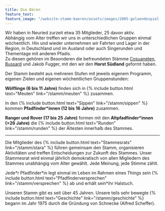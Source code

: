 ```yaml
---
title: Die Bären
feature_text:
feature_image: "/website-stamm-baeren/assets/images/2005-gelaendespiel-leute.jpeg"
---
```


Wir haben in Neuried zurzeit etwa 35 Mitglieder, 25 davon aktiv.  
Abhängig vom Alter treffen wir uns in unterschiedlichen Gruppen einmal wöchentlich. Hin und wieder unternehmen wir Fahrten und Lager in der Region, in Deutschland und im Ausland oder auch Singerunden und Thementage mit anderen Pfadis.  
Zu diesen gehören im Besonderen die befreundeten Stämme [Cosuaneten](cosuaneten.de/), [Bussard](stammbussard-germering.de/) und Jakob Fugger, mit den wir den **Horst Südland** geformt haben.

Der Stamm besteht aus mehreren Stufen mit jeweils eigenem Programm, eigenen Zielen und eigenen wöchentlichen Gruppenstunden:

**Wölflinge (6 bis 11 Jahre)** finden sich in {% include button.html text="Meuten" link="/stamm/meuten" %} zusammen.

In den {% include button.html text="Sippen" link="/stamm/sippen" %} kommen **Pfadfinder\*innen (12 bis 16 Jahre)** zusammen.

**Ranger und Rover (17 bis 25 Jahre)** formen mit den **Altpfadfinder\*innen (>26 Jahre)** die {% include button.html text="Runden" link="/stamm/runden" %} der Ältesten innerhalb des Stammes.

***

Die Mitglieder des {% include button.html text="Stammesrats" link="/stamm/stara" %} führen gemeinsam den Stamm, organisieren Aktivitäten und treffen Entscheidungen zur Zukunft des Stammes.
Unser Stammesrat wird einmal jährlich demokratisch von allen Migliedern des Stammes unabhängig vom Alter gewählt. Jede Meinung, jede Stimme zählt.

Jede\*r Pfadfinder\*in legt einmal im Leben im Rahmen eines Things sein {% include button.html text="Pfadfinderversprechen" link="/stamm/versprechen" %} ab und erhält sein*ihr Halstuch.

Unseren Stamm gibt es seit über 45 Jahren. Unsere teils sehr bewegte {% include button.html text="Geschichte" link="/stamm/geschichte" %} begann im Jahr 1975 durch die Gründung von Schnecke (Alfred Scheffer).

